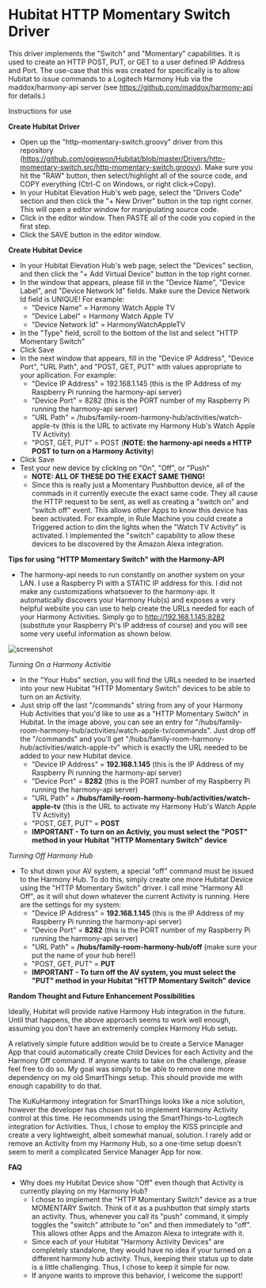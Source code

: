 # Hubitat HTTP Momentary Switch Driver

This driver implements the "Switch" and "Momentary" capabilities.  It is used to create an HTTP POST, PUT, or GET to a user defined IP Address and Port.  The use-case that this was created for specifically is to allow Hubitat to issue commands to a Logitech Harmony Hub via the maddox/harmony-api server (see https://github.com/maddox/harmony-api for details.)


Instructions for use

**Create Hubitat Driver**
- Open up the "http-momentary-switch.groovy" driver from this repository (https://github.com/ogiewon/Hubitat/blob/master/Drivers/http-momentary-switch.src/http-momentary-switch.groovy).  Make sure you hit the "RAW" button, then select/highlight all of the source code, and COPY everything (Ctrl-C on Windows, or right click->Copy). 
- In your Hubitat Elevation Hub's web page, select the "Drivers Code" section and then click the "+ New Driver" button in the top right corner.  This will open a editor window for manipulating source code.
- Click in the editor window.  Then PASTE all of the code you copied in the first step.
- Click the SAVE button in the editor window.

**Create Hubitat Device**
- In your Hubitat Elevation Hub's web page, select the "Devices" section, and then click the "+ Add Virtual Device" button in the top right corner.
- In the window that appears, please fill in the "Device Name", "Device Label", and "Device Network Id" fields.  Make sure the Device Network Id field is UNIQUE!  For example:
  - "Device Name" = Harmony Watch Apple TV
  - "Device Label" = Harmony Watch Apple TV
  - "Device Network Id" = HarmonyWatchAppleTV
- In the "Type" field, scroll to the bottom of the list and select "HTTP Momentary Switch"
- Click Save
- In the next window that appears, fill in the "Device IP Address", "Device Port", "URL Path", and "POST, GET, PUT" with values appropriate to your apllication.  For example:
  - "Device IP Address" = 192.168.1.145   (this is the IP Address of my Raspberry Pi running the harmony-api server)
  - "Device Port" = 8282 (this is the PORT number of my Raspberry Pi running the harmony-api server)
  - "URL Path" = /hubs/family-room-harmony-hub/activities/watch-apple-tv  (this is the URL to activate my Harmony Hub's Watch Apple TV Activity)
  - "POST, GET, PUT" = POST  (**NOTE: the harmony-api needs a HTTP POST to turn on a Harmony Activity**) 
- Click Save
- Test your new device by clicking on "On", "Off", or "Push" 
  - **NOTE: ALL OF THESE DO THE EXACT SAME THING!**
  - Since this is really just a Momentary Pushbutton device, all of the commads in it currently execute the exact same code.  They all cause the HTTP request to be sent, as well as creating a "switch on" and "switch off" event.  This allows other Apps to know this device has been activated.  For example, in Rule Machine you could create a Triggered action to dim the lights when the "Watch TV Activity" is activated.  I implemented the "switch" capability to allow these devices to be discovered by the Amazon Alexa integration.  
  
**Tips for using "HTTP Momentary Switch" with the Harmony-API**
- The harmony-api needs to run constantly on another system on your LAN.  I use a Raspberry Pi with a STATIC IP address for this. I did not make any customizations whatsoever to the harmony-api.  It automatically discovers your Harmony Hub(s) and exposes a very helpful website you can use to help create the URLs needed for each of your Harmony Activities.  Simply go to http://192.168.1.145:8282 (substitute your Raspberry Pi's IP address of course) and you will see some very useful information as shown below.

![screenshot](https://user-images.githubusercontent.com/5206084/36354113-5aac8f14-149d-11e8-85fb-578b0861d7aa.png)

*Turning On a Harmony Activitie*
- In the "Your Hubs" section, you will find the URLs needed to be inserted into your new Hubitat "HTTP Momentary Switch" devices to be able to turn on an Activity.  
- Just strip off the last "/commands" string from any of your Harmony Hub Activities that you'd like to use as a "HTTP Momentary Switch" in Hubitat.  In the image above, you can see an entry for "/hubs/family-room-harmony-hub/activities/watch-apple-tv/commands".  Just drop off the "/commands" and you'll get "/hubs/family-room-harmony-hub/activities/watch-apple-tv" which is exactly the URL needed to be added to your new Hubitat device.
  - "Device IP Address" = **192.168.1.145**            (this is the IP Address of my Raspberry Pi running the harmony-api server)
  - "Device Port" = **8282**                           (this is the PORT number of my Raspberry Pi running the harmony-api server)
  - "URL Path" = **/hubs/family-room-harmony-hub/activities/watch-apple-tv**  (this is the URL to activate my Harmony Hub's Watch Apple TV Activity)
  - "POST, GET, PUT" = **POST**
  - **IMPORTANT - To turn on an Activiy, you must select the "POST" method in your Hubitat "HTTP Momentary Switch" device**

*Turning Off Harmony Hub*
- To shut down your AV system, a special "off" command must be issued to the Harmony Hub.  To do this, simply create one more Hubitat Device using the "HTTP Momentary Switch" driver.  I call mine "Harmony All Off", as it will shut down whatever the current Activity is running. Here are the settings for my system:
  - "Device IP Address" = **192.168.1.145**             (this is the IP Address of my Raspberry Pi running the harmony-api server)
  - "Device Port" = **8282**                            (this is the PORT number of my Raspberry Pi running the harmony-api server)
  - "URL Path" = **/hubs/family-room-harmony-hub/off**  (make sure your put the name of your hub here!)
  - "POST, GET, PUT" = **PUT**
  - **IMPORTANT - To turn off the AV system, you must select the "PUT" method in your Hubitat "HTTP Momentary Switch" device**
  
  
**Random Thought and Future Enhancement Possibilities**

Ideally, Hubitat will provide native Harmony Hub integration in the future.  Until that happens, the above approach seems to work well enough, assuming you don't have an extremenly complex Harmony Hub setup.  

A relatively simple future addition would be to create a Service Manager App that could automatically create Child Devices for each Activity and the Harmony Off command.  If anyone wants to take on the challenge, please feel free to do so.  My goal was simply to be able to remove one more dependency on my old SmartThings setup.  This should provide me with enough capability to do that.

The KuKuHarmony integration for SmartThings looks like a nice solution, however the developer has chosen not to implement Harmony Activity control at this time.  He recommends using the SmartThings-to-Logitech integration for Activities.  Thus, I chose to employ the KISS principle and create a very lightweight, albeit somewhat manual, solution.  I rarely add or remove an Activity from my Harmony Hub, so a one-time setup doesn't seem to merit a complicated Service Manager App for now.

**FAQ**
- Why does my Hubitat Device show "Off" even though that Activity is currently playing on my Harmony Hub?
  - I chose to implement the "HTTP Momentary Switch" device as a true MOMENTARY Switch.  Think of it as a pushbutton that simply starts an activity.  Thus, whenever you call its "push" command, it simply toggles the "switch" attribute to "on" and then immediately to "off".  This allows other Apps and the Amazon Alexa to integrate with it.
  - Since each of your Hubitat "Harmony Activity Devices" are completely standalone, they would have no idea if your turned on a different harmony hub activity.  Thus, keeping their status up to date is a little challenging.  Thus, I chose to keep it simple for now.
  - If anyone wants to improve this behavior, I welcome the support! 

